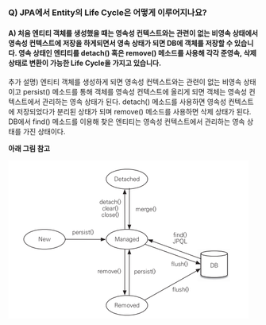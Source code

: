 ### Q) JPA에서 Entity의 Life Cycle은 어떻게 이루어지나요?

#### A) 처음 엔티티 객체를 생성했을 때는 영속성 컨텍스트와는 관련이 없는 비영속 상태에서 영속성 컨텍스트에 저장을 하게되면서 영속 상태가 되면 DB에 객체를 저장할 수 있습니다. 영속 상태인 엔티티를 detach() 혹은 remove() 메소드를 사용해 각각 준영속, 삭제 상태로 변환이 가능한 Life Cycle을 가지고 있습니다.

추가 설명)
엔티티 객체를 생성하게 되면 영속성 컨텍스트와는 관련이 없는 비영속 상태이고 persist() 메소드를 통해 객체를 영속성 컨텍스트에 올리게 되면 객체는 영속성 컨텍스트에서 관리하는 영속 상태가 된다. detach() 메소드를 사용하면 영속성 컨텍스트에 저장되었다가 분리된 상태가 되며 remove() 메소드를 사용하면 삭제 상태가 된다.
DB에서 find() 메소드를 이용해 찾은 엔티티는 영속성 컨텍스트에서 관리하는 영속 상태를 가진 상태이다.

**아래 그림 참고**

![alt text](../../etc/images/Entity_LifeCycle.png)
